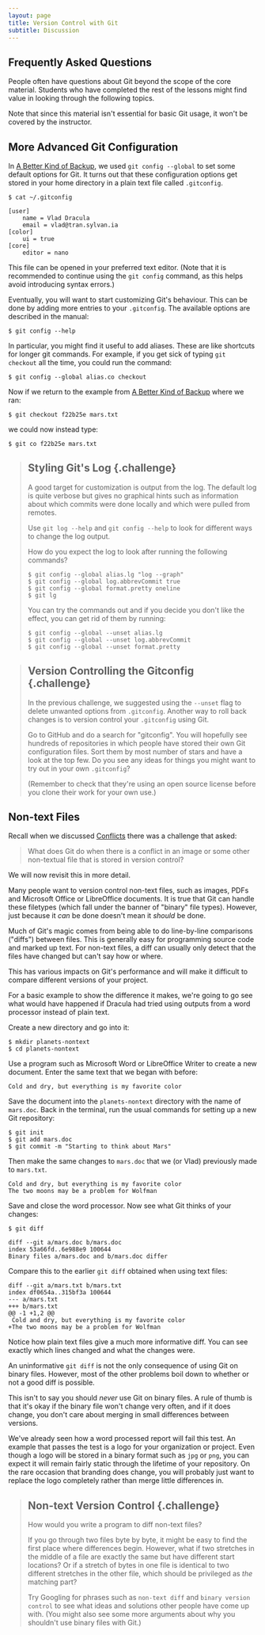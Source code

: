```yaml
---
layout: page
title: Version Control with Git
subtitle: Discussion
---
```


## Frequently Asked Questions

People often have questions about Git beyond the scope of the core material.
Students who have completed the rest of the lessons might find value in looking through the following topics.

Note that since this material isn't essential for basic Git usage, it won't be covered by the instructor.


## More Advanced Git Configuration

In [A Better Kind of Backup](01-backup.md),
we used `git config --global` to set some default options for Git.
It turns out that these configuration options get stored in your home directory
in a plain text file called `.gitconfig`.

~~~ {.bash}
$ cat ~/.gitconfig
~~~
~~~ {.output}
[user]
	name = Vlad Dracula
	email = vlad@tran.sylvan.ia
[color]
	ui = true
[core]
	editor = nano
~~~

This file can be opened in your preferred text editor.
(Note that it is recommended to continue using the `git config` command,
as this helps avoid introducing syntax errors.)

Eventually, you will want to start customizing Git's behaviour.
This can be done by adding more entries to your `.gitconfig`.
The available options are described in the manual:

~~~ {.bash}
$ git config --help
~~~

In particular, you might find it useful to add aliases.
These are like shortcuts for longer git commands.
For example, if you get sick of typing `git checkout` all the time,
you could run the command:

~~~ {.bash}
$ git config --global alias.co checkout
~~~

Now if we return to the example from [A Better Kind of Backup](01-backup.md) where we ran:

~~~ {.bash}
$ git checkout f22b25e mars.txt
~~~

we could now instead type:

~~~ {.bash}
$ git co f22b25e mars.txt
~~~


> ## Styling Git's Log {.challenge}
>
> A good target for customization is output from the log.
> The default log is quite verbose but gives no graphical hints
> such as information about which commits were done locally
> and which were pulled from remotes.
> 
> Use `git log --help` and `git config --help` to look for different ways to change
> the log output.
> 
> How do you expect the log to look after running the following commands?
> 
> ~~~ {.bash}
> $ git config --global alias.lg "log --graph"
> $ git config --global log.abbrevCommit true
> $ git config --global format.pretty oneline
> $ git lg
> ~~~
> 
> You can try the commands out and if you decide you don't like the effect,
> you can get rid of them by running:
> 
> ~~~ {.bash}
> $ git config --global --unset alias.lg
> $ git config --global --unset log.abbrevCommit
> $ git config --global --unset format.pretty
> ~~~

> ## Version Controlling the Gitconfig {.challenge}
> 
> In the previous challenge, we suggested using the `--unset` flag to delete
> unwanted options from `.gitconfig`.
> Another way to roll back changes is to version control your
> `.gitconfig` using Git.
> 
> Go to GitHub and do a search for "gitconfig".
> You will hopefully see hundreds of repositories in which people have stored
> their own Git configuration files.
> Sort them by most number of stars and have a look at the top few.
> Do you see any ideas for things you might want to try out in your own
> `.gitconfig`?
>
> (Remember to check that they're using an open source license before you clone
> their work for your own use.)


## Non-text Files

Recall when we discussed [Conflicts](03-conflict.html)
there was a challenge that asked:

> What does Git do
> when there is a conflict in an image or some other non-textual file
> that is stored in version control?

We will now revisit this in more detail.

Many people want to version control non-text files, such as images, PDFs and Microsoft Office or LibreOffice documents.
It is true that Git can handle these filetypes (which fall under the banner of "binary" file types).
However, just because it *can* be done doesn't mean it *should* be done.

Much of Git's magic comes from being able to do line-by-line comparisons ("diffs") between files.
This is generally easy for programming source code and marked up text.
For non-text files, a diff can usually only detect that the files have changed
but can't say how or where.

This has various impacts on Git's performance and will make it difficult to
compare different versions of your project.

For a basic example to show the difference it makes,
we're going to go see what would have happened if Dracula had tried
using outputs from a word processor instead of plain text.

Create a new directory and go into it:

~~~ {.bash}
$ mkdir planets-nontext
$ cd planets-nontext
~~~

Use a program such as Microsoft Word or LibreOffice Writer to create a new document.
Enter the same text that we began with before:

~~~ {.output}
Cold and dry, but everything is my favorite color
~~~

Save the document into the `planets-nontext` directory with the name of `mars.doc`.
Back in the terminal, run the usual commands for setting up a new Git repository:

~~~ {.bash}
$ git init
$ git add mars.doc
$ git commit -m "Starting to think about Mars"
~~~

Then make the same changes to `mars.doc` that we (or Vlad) previously made to `mars.txt`.

~~~ {.output}
Cold and dry, but everything is my favorite color
The two moons may be a problem for Wolfman
~~~

Save and close the word processor.
Now see what Git thinks of your changes:

~~~ {.bash}
$ git diff
~~~
~~~ {.output}
diff --git a/mars.doc b/mars.doc
index 53a66fd..6e988e9 100644
Binary files a/mars.doc and b/mars.doc differ
~~~

Compare this to the earlier `git diff` obtained when using text files:

~~~ {.output}
diff --git a/mars.txt b/mars.txt
index df0654a..315bf3a 100644
--- a/mars.txt
+++ b/mars.txt
@@ -1 +1,2 @@
 Cold and dry, but everything is my favorite color
+The two moons may be a problem for Wolfman
~~~

Notice how plain text files give a much more informative diff.
You can see exactly which lines changed and what the changes were.

An uninformative `git diff` is not the only consequence of using Git on binary files.
However, most of the other problems boil down to whether or not a good diff is possible.

This isn't to say you should *never* use Git on binary files.
A rule of thumb is that it's okay if the binary file won't change very often,
and if it does change, you don't care about merging in small differences between versions.

We've already seen how a word processed report will fail this test.
An example that passes the test is a logo for your organization or project.
Even though a logo will be stored in a binary format such as `jpg` or `png`,
you can expect it will remain fairly static through the lifetime of your repository.
On the rare occasion that branding does change,
you will probably just want to replace the logo completely rather than merge little differences in.

> ## Non-text Version Control {.challenge}
> 
> How would you write a program to diff non-text files?
>
> If you go through two files byte by byte, it might be easy to find the first place where differences begin.
> However, what if two stretches in the middle of a file are exactly the same
> but have different start locations?
> Or if a stretch of bytes in one file is identical to two different stretches in the other file,
> which should be privileged as *the* matching part?
> 
> Try Googling for phrases such as `non-text diff` and `binary version control` to
> see what ideas and solutions other people have come up with.
> (You might also see some more arguments about why you shouldn't use binary files with Git.)
